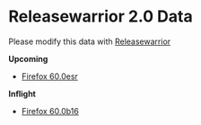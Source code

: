 

Releasewarrior 2.0 Data
=======================

Please modify this data with [Releasewarrior](https://github.com/mozilla-releng/releasewarrior-2.0)

**Upcoming**

* [Firefox 60.0esr](/upcoming/firefox/firefox-esr-60.0esr.md)

**Inflight**

* [Firefox 60.0b16](/inflight/firefox/firefox-beta-60.0b16.md)

